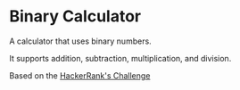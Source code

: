 # Binary Calculator

A calculator that uses binary numbers.

It supports addition, subtraction, multiplication, and division.

Based on the [HackerRank's Challenge](https://www.hackerrank.com/challenges/js10-binary-calculator?isFullScreen=true)
